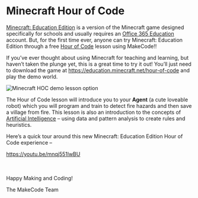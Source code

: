 # Minecraft Hour of Code

[Minecraft: Education Edition](https://education.minecraft.net/) is a version of the Minecraft game designed specifically for schools and usually requires an [Office 365 Education](https://education.minecraft.net/get-started/) account. But, for the first time ever, anyone can try Minecraft: Education Edition through a free [Hour of Code](https://education.minecraft.net/hour-of-code) lesson using MakeCode!!

If you’ve ever thought about using Minecraft for teaching and learning, but haven’t taken the plunge yet, this is a great time to try it out! You’ll just need to download the game at https://education.minecraft.net/hour-of-code and play the demo world.

![Minecraft HOC demo lesson option](/static/blog/minecraft/hoc-2019/mee-demo.png)

The Hour of Code lesson will introduce you to your **Agent** (a cute loveable robot) which you will program and train to detect fire hazards and then save a village from fire. This lesson is also an introduction to the concepts of [Artificial Intelligence](https://www.microsoft.com/en-us/research/project/project-malmo/) – using data and pattern analysis to create rules and heuristics.

Here’s a quick tour around this new Minecraft: Education Edition Hour of Code experience –
 
https://youtu.be/mnqj551lwBU 

<br/><br/>
Happy Making and Coding!

The MakeCode Team
